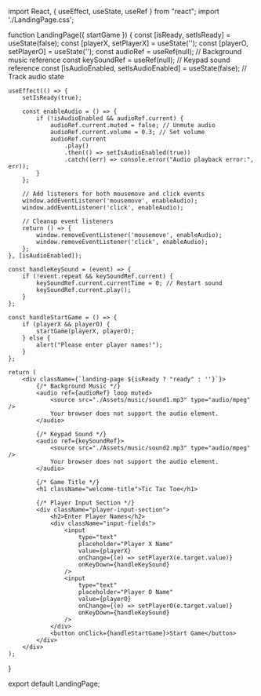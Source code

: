 import React, { useEffect, useState, useRef } from "react";
import './LandingPage.css';

function LandingPage({ startGame }) {
    const [isReady, setIsReady] = useState(false);
    const [playerX, setPlayerX] = useState('');
    const [playerO, setPlayerO] = useState('');
    const audioRef = useRef(null); // Background music reference
    const keySoundRef = useRef(null); // Keypad sound reference
    const [isAudioEnabled, setIsAudioEnabled] = useState(false); // Track audio state

    useEffect(() => {
        setIsReady(true);

        const enableAudio = () => {
            if (!isAudioEnabled && audioRef.current) {
                audioRef.current.muted = false; // Unmute audio
                audioRef.current.volume = 0.3; // Set volume
                audioRef.current
                    .play()
                    .then(() => setIsAudioEnabled(true))
                    .catch((err) => console.error("Audio playback error:", err));
            }
        };

        // Add listeners for both mousemove and click events
        window.addEventListener('mousemove', enableAudio);
        window.addEventListener('click', enableAudio);

        // Cleanup event listeners
        return () => {
            window.removeEventListener('mousemove', enableAudio);
            window.removeEventListener('click', enableAudio);
        };
    }, [isAudioEnabled]);

    const handleKeySound = (event) => {
        if (!event.repeat && keySoundRef.current) {
            keySoundRef.current.currentTime = 0; // Restart sound
            keySoundRef.current.play();
        }
    };

    const handleStartGame = () => {
        if (playerX && playerO) {
            startGame(playerX, playerO);
        } else {
            alert("Please enter player names!");
        }
    };

    return (
        <div className={`landing-page ${isReady ? "ready" : ''}`}>
            {/* Background Music */}
            <audio ref={audioRef} loop muted>
                <source src="./Assets/music/sound1.mp3" type="audio/mpeg" />
                Your browser does not support the audio element.
            </audio>

            {/* Keypad Sound */}
            <audio ref={keySoundRef}>
                <source src="./Assets/music/sound2.mp3" type="audio/mpeg" />
                Your browser does not support the audio element.
            </audio>

            {/* Game Title */}
            <h1 className="welcome-title">Tic Tac Toe</h1>

            {/* Player Input Section */}
            <div className="player-input-section">
                <h2>Enter Player Names</h2>
                <div className="input-fields">
                    <input
                        type="text"
                        placeholder="Player X Name"
                        value={playerX}
                        onChange={(e) => setPlayerX(e.target.value)}
                        onKeyDown={handleKeySound}
                    />
                    <input
                        type="text"
                        placeholder="Player O Name"
                        value={playerO}
                        onChange={(e) => setPlayerO(e.target.value)}
                        onKeyDown={handleKeySound}
                    />
                </div>
                <button onClick={handleStartGame}>Start Game</button>
            </div>
        </div>
    );
}

export default LandingPage;
